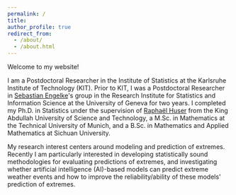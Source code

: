 ```yaml
---
permalink: /
title: 
author_profile: true
redirect_from: 
  - /about/
  - /about.html
---
```


Welcome to my website!

I am a Postdoctoral Researcher in the Institute of Statistics at the Karlsruhe Institute of Technology (KIT). 
Prior to KIT, I was a Postdoctoral Researcher in [Sebastian Engelke](http://www.sengelke.com/)'s group in the Research Institute for Statistics and Information Science at the University of Geneva for two years. 
I completed my Ph.D. in Statistics under the supervision of [Raphaël Huser](https://cemse.kaust.edu.sa/profiles/raphael-huser) from the King Abdullah University of Science and Technology, a M.Sc. in Mathematics at the Technical University of Munich, and a B.Sc. in Mathematics and Applied Mathematics at Sichuan University.

My research interest centers around modeling and prediction of extremes. Recently I am particularly interested in developing statistically sound methodologies for evaluating predictions of extremes, and investigating whether artificial intelligence (AI)-based models can predict extreme weather events and how to improve the reliability/ability of these models' prediction of extremes.


